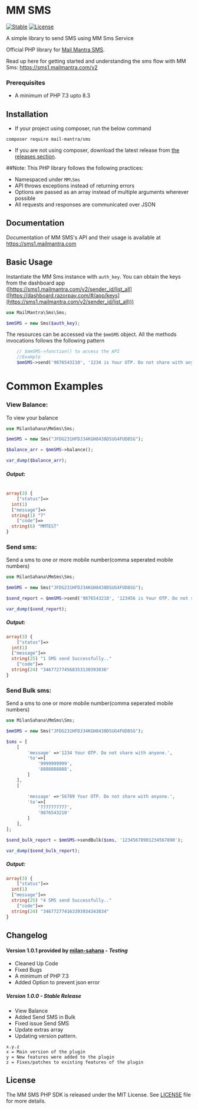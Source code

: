 # MM SMS
[![Stable](https://img.shields.io/badge/stable-v1.0.2-blue.svg)](https://packagist.org/packages/milan-sahana/mm-sms#1.0.2) [![License](https://img.shields.io/badge/license-MIT-20B2AA)](LICENSE)

A simple library to send SMS using MM Sms Service

Official PHP library for [Mail Mantra SMS](https://sms1.mailmantra.com/v2).

Read up here for getting started and understanding the sms flow with MM Sms: <https://sms1.mailmantra.com/v2>

### Prerequisites
- A minimum of PHP 7.3 upto 8.3


## Installation

-   If your project using composer, run the below command

```
composer require mail-mantra/sms
```

- If you are not using composer, download the latest release from [the releases section](https://github.com/mail-mantra/sms/releases).
  
##Note:
This PHP library follows the following practices:

- Namespaced under `MM\Sms`
- API throws exceptions instead of returning errors
- Options are passed as an array instead of multiple arguments wherever possible
- All requests and responses are communicated over JSON

## Documentation

Documentation of MM SMS's API and their usage is available at <https://sms1.mailmantra.com>

## Basic Usage

Instantiate the MM Sms instance with `auth_key`. You can obtain the keys from the dashboard app ([https://sms1.mailmantra.com/v2/sender_id/list_all]([https://dashboard.razorpay.com/#/app/keys](https://sms1.mailmantra.com/v2/sender_id/list_all)))

```php
use MailMantra\Sms\Sms;

$mmSMS = new Sms($auth_key);
```

The resources can be accessed via the `$mmSMS` object. All the methods invocations follows the following pattern

```php
    // $mmSMS->function() to access the API
    //Example
    $mmSMS->send('9876543210', '1234 is Your OTP. Do not share with anyone.','123456789101112');
```

# Common Examples
### View Balance:
To view your balance
```php
use MilanSahana\MmSms\Sms;

$mmSMS = new Sms("JFDG231HFDJ34KGH8438DSUG4FUD8SG");

$balance_arr = $mmSMS->balance();

var_dump($balance_arr);
```
##### Output:
```php

array(3) {
    ["status"]=>
  int(1)
  ["message"]=>
  string(1) "7"
    ["code"]=>
  string(6) "MMTEST"
}

```

### Send sms:
Send a sms to one or more mobile number(comma seperated mobile numbers)
```php
use MilanSahana\MmSms\Sms;

$mmSMS = new Sms("JFDG231HFDJ34KGH8438DSUG4FUD8SG");

$send_report = $mmSMS->send('9876543210', '123456 is Your OTP. Do not share with anyone.','12345678901234567890');

var_dump($send_report);
```
##### Output:
```php
array(3) {
    ["status"]=>
  int(1)
  ["message"]=>
  string(25) "1 SMS send Successfully.."
    ["code"]=>
  string(24) "346772774568353130393036"
}
```



### Send Bulk sms:
Send a sms to one or more mobile number(comma seperated mobile numbers)
```php
use MilanSahana\MmSms\Sms;

$mmSMS = new Sms("JFDG231HFDJ34KGH8438DSUG4FUD8SG");

$sms = [
    [
        'message' =>'1234 Your OTP. Do not share with anyone.',
        'to'=>[
            '9999999999',
            '8888888888',
        ]
    ],
    [

        'message' =>'56789 Your OTP. Do not share with anyone.',
        'to'=>[
            '7777777777',
            '9876543210'
        ]
    ],
];

$send_bulk_report = $mmSMS->sendBulk($sms, '12345678901234567890');

var_dump($send_bulk_report);
```
##### Output:
```php
array(3) {
    ["status"]=>
  int(1)
  ["message"]=>
  string(25) "4 SMS send Successfully.."
    ["code"]=>
  string(24) "346772774163393934343834"
}
```


## Changelog
#### Version 1.0.1 provided by [milan-sahana](https://github.com/milan-sahana) - *Testing*
- Cleaned Up Code
- Fixed Bugs
- A minimum of PHP 7.3
- Added Option to prevent json error

##### Version 1.0.0 - *Stable Release*
- View Balance
- Added Send SMS in Bulk
- Fixed issue Send SMS
- Update extras array
- Updating version pattern.
```
x.y.z
x = Main version of the plugin
y = New features were added to the plugin
z = Fixes/patches to existing features of the plugin
```


## License

The MM SMS PHP SDK is released under the MIT License. See [LICENSE](LICENSE) file for more details.

